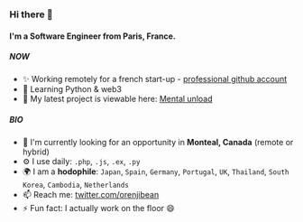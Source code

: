 ### Hi there 👋

#### I'm a Software Engineer from Paris, France.

##### NOW

- ✨ Working remotely for a french start-up - [professional github account](https://github.com/kithstacie)
- 🤖 Learning Python & web3
- 🌱 My latest project is viewable here: [Mental unload](https://github.com/staciekith/mental-unload)

##### BIO

- 🏢 I'm currently looking for an opportunity in **Monteal, Canada** (remote or hybrid)
- ⚙️ I use daily: `.php`, `.js`, `.ex`, `.py`
- 🌍 I am a **hodophile**: `Japan`, `Spain`, `Germany`, `Portugal`, `UK`, `Thailand`, `South Korea`, `Cambodia`, `Netherlands`
- 📫 Reach me: [twitter.com/orenjibean](https://twitter.com/orenjibean)
- ⚡️ Fun fact: I actually work on the floor 😄
